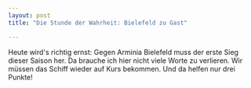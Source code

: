 ```yaml
---
layout: post
title: "Die Stunde der Wahrheit: Bielefeld zu Gast"

---
```


Heute wird's richtig ernst: Gegen Arminia Bielefeld muss der erste Sieg dieser Saison her. Da brauche ich hier nicht viele Worte zu verlieren. Wir müssen das Schiff wieder auf Kurs bekommen. Und da helfen nur drei Punkte!


